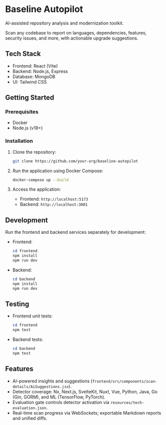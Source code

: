 # Baseline Autopilot

AI-assisted repository analysis and modernization toolkit.

Scan any codebase to report on languages, dependencies, features, security issues, and more, with actionable upgrade suggestions.

## Tech Stack

- Frontend: React (Vite)
- Backend: Node.js, Express
- Database: MongoDB
- UI: Tailwind CSS

## Getting Started

### Prerequisites

- Docker
- Node.js (v18+)

### Installation

1. Clone the repository:
   ```sh
   git clone https://github.com/your-org/baseline-autopilot
   ```

2. Run the application using Docker Compose:
   ```sh
   docker-compose up --build
   ```

3. Access the application:
   - Frontend: `http://localhost:5173`
   - Backend: `http://localhost:3001`

## Development

Run the frontend and backend services separately for development:

- Frontend:
  ```powershell
  cd frontend
  npm install
  npm run dev
  ```

- Backend:
  ```powershell
  cd backend
  npm install
  npm run dev
  ```

## Testing

- Frontend unit tests:
  ```powershell
  cd frontend
  npm test
  ```

- Backend tests:
  ```powershell
  cd backend
  npm test
  ```

## Features

- AI-powered insights and suggestions (`frontend/src/components/scan-details/AiSuggestions.jsx`).
- Detector coverage: Nx, Next.js, SvelteKit, Nuxt, Vue, Python, Java, Go (Gin, GORM), and ML (TensorFlow, PyTorch).
- Evaluation gate controls detector activation via `resources/tech-evaluation.json`.
- Real-time scan progress via WebSockets; exportable Markdown reports and unified diffs.